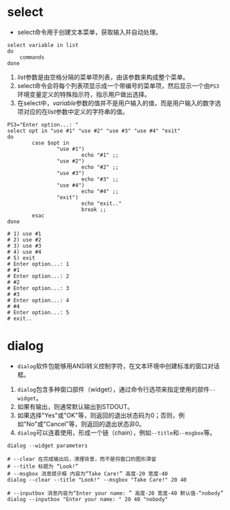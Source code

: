 # select

- select命令用于创建文本菜单，获取输入并自动处理。

```shell
select variable in list
do
	commands
done
```

1. <i>list</i>参数是由空格分隔的菜单项列表，由该参数来构成整个菜单。
2. select命令会将每个列表项显示成一个带编号的菜单项，然后显示一个由<code>PS3</code>环境变量定义的特殊指示符，指示用户做出选择。
3. 在select中，<i>variable</i>参数的值并不是用户输入的值，而是用户输入的数字选项对应的在<i>list</i>参数中定义的字符串的值。

```shell
PS3="Enter option...: "
select opt in "use #1" "use #2" "use #3" "use #4" "exit"
do
        case $opt in
                "use #1")
                        echo "#1" ;;
                "use #2")
                        echo "#2" ;;
                "use #3")
                        echo "#3" ;;
                "use #4")
                        echo "#4" ;;
                "exit")
                        echo "exit.."
                        break ;;
        esac
done

# 1) use #1
# 2) use #2
# 3) use #3
# 4) use #4
# 5) exit
# Enter option...: 1
# #1
# Enter option...: 2
# #2
# Enter option...: 3
# #3
# Enter option...: 4
# #4
# Enter option...: 5
# exit..
```

# dialog

- <code>dialog</code>软件包能够用ANSI转义控制字符，在文本环境中创建标准的窗口对话框。

1. <code>dialog</code>包含多种窗口部件（widget），通过命令行选项来指定使用的部件<code>--widget</code>。
2. 如果有输出，则通常默认输出到STDOUT。
3. 如果选择"Yes"或"OK"等，则返回的退出状态码为0；否则，例如"No"或"Cancel"等，则返回的退出状态非0。
4. <code>dialog</code>可以连着使用，形成一个链（chain），例如<code>--title</code>和<code>--msgbox</code>等。

```shell
dialog --widget parameters
```

```shell
# --clear 在完成输出后，清理背景，而不是将窗口的图形滞留
# --title 标题为 “Look!”
# --msgbox 消息提示框 内容为“Take Care!” 高度-20 宽度-40
dialog --clear --title "Look!" --msgbox "Take Care!" 20 40

# --inputbox 消息内容为“Enter your name: ” 高度-20 宽度-40 默认值-“nobody”
dialog --inputbox "Enter your name: " 20 40 "nobody"
```

